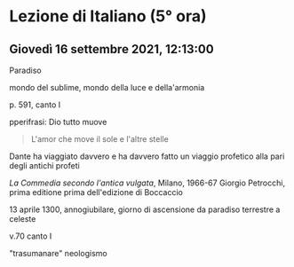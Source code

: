 # Lezione di Italiano (5° ora)

## Giovedì 16 settembre 2021, 12:13:00
Paradiso 

mondo del sublime, mondo della luce e della'armonia


p. 591, canto I 

pperifrasi: Dio tutto muove


> L'amor che move il sole e l'altre stelle

Dante ha viaggiato davvero e ha davvero fatto un viaggio profetico alla pari degli antichi profeti


_La Commedia secondo l'antica vulgata_, Milano, 1966-67 Giorgio Petrocchi, prima editione prima dell'edizione di Boccaccio


13 aprile 1300, annogiubilare, giorno di ascensione da paradiso terrestre a celeste


v.70 canto I

"trasumanare" neologismo
<!--stackedit_data:
eyJoaXN0b3J5IjpbLTUxMTgxMDU0MCwxOTM0MTA2MTk0XX0=
-->